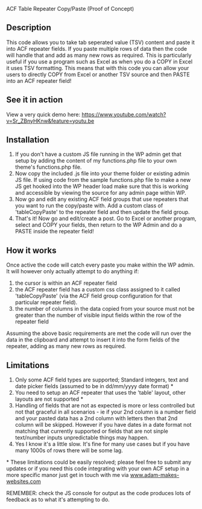 ACF Table Repeater Copy/Paste (Proof of Concept)

Description
-----------
This code allows you to take tab seperated value (TSV) content and paste it into ACF repeater fields.  If you paste multiple rows of data then the code will handle that and add as many new rows as required.  This is particularly useful if you use a program such as Excel as when you do a COPY in Excel it uses TSV formatting.   This means that with this code you can allow your users to directly COPY from Excel or another TSV source and then PASTE into an ACF repeater field!


See it in action
----------------
View a very quick demo here: https://www.youtube.com/watch?v=Sr_ZBnyHKnw&feature=youtu.be


Installation
------------
1) If you don't have a custom JS file running in the WP admin get that setup by adding the content of my functions.php file to your own theme's functions.php file.
2) Now copy the included .js file into your theme folder or existing admin JS file.  If using code from the sample functions.php file to make a new JS get hooked into the WP header load make sure that this is working and accessible by viewing the source for any admin page within WP.
2) Now go and edit any existing ACF field groups that use repeaters that you want to run the copy/paste with.  Add a custom class of 'tableCopyPaste' to the repeater field and then update the field group.   
3) That's it!  Now go and edit/create a post.   Go to Excel or another program, select and COPY your fields, then return to the WP Admin and do a PASTE inside the repeater field!


How it works
------------
Once active the code will catch every paste you make within the WP admin.   It will however only actually attempt to do anything if:

1) the cursor is within an ACF repeater field 
2) the ACF repeater field has a custom css class assigned to it called 'tableCopyPaste' (via the ACF field group configuration for that particular repeater field).
3) the number of columns in the data copied from your source must not be greater than the number of visible input fields within the row of the repeater field

Assuming the above basic requirements are met the code will run over the data in the clipboard and attempt to insert it into the form fields of the repeater, adding as many new rows as required.



Limitations
------------
1) Only some ACF field types are supported; Standard integers, text and date picker fields (assumed to be in dd/mm/yyyy date format) *
2) You need to setup an ACF repeater that uses the 'table' layout, other layouts are not supported * 
3) Handling of fields that are not as expected is more or less controlled but not that graceful in all scenarios - ie if your 2nd column is a number field and your pasted data has a 2nd column with letters then that 2nd column will be skipped.  However if you have dates in a date format not matching that currently supported or fields that are not sinple text/number inputs unpredictable things may happen. 
4) Yes I know it's a little slow.   It's fine for many use cases but if you have many 1000s of rows there will be some lag.

\* These limitations could be easily resolved; please feel free to submit any updates or if you need this code integrating with your own ACF setup in a more specific manor just get in touch with me via www.adam-makes-websites.com

REMEMBER: check the JS console for output as the code produces lots of feedback as to what it's attempting to do.
